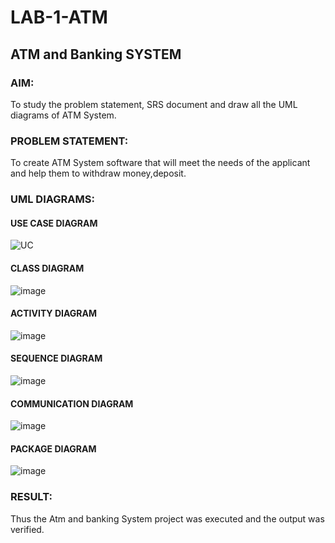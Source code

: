 # LAB-1-ATM
## ATM and Banking SYSTEM
### AIM: 
To study the problem statement, SRS document and draw all the UML diagrams of ATM
System.
### PROBLEM STATEMENT:
To create ATM System software that will meet the needs of the applicant and help them
to withdraw money,deposit.
### UML DIAGRAMS:

#### USE CASE DIAGRAM
![UC](https://github.com/varshasharon/LAB-1-ATM/assets/98278161/ef82c559-0611-459b-95d9-5d6e00d086fd)

#### CLASS DIAGRAM
![image](https://github.com/varshasharon/LAB-1-ATM/assets/98278161/3d2ee110-014d-453b-b603-8cd474b675ec)

#### ACTIVITY DIAGRAM
![image](https://github.com/varshasharon/LAB-1-ATM/assets/98278161/2b7b9934-4540-4c1a-8cf7-e3511d910681)


#### SEQUENCE DIAGRAM

![image](https://github.com/varshasharon/LAB-1-ATM/assets/98278161/1acd58c4-94c1-41b5-9615-6beaafc43f40)

#### COMMUNICATION DIAGRAM

![image](https://github.com/varshasharon/LAB-1-ATM/assets/98278161/8e0ce418-f618-46ee-8679-d2650e22023f)

#### PACKAGE DIAGRAM
![image](https://github.com/varshasharon/LAB-1-ATM/assets/98278161/c9d5d7a1-2d4b-4cd5-9d81-45fcfc973ddf)


### RESULT: 
Thus the Atm and banking System project was executed and the output was verified.
